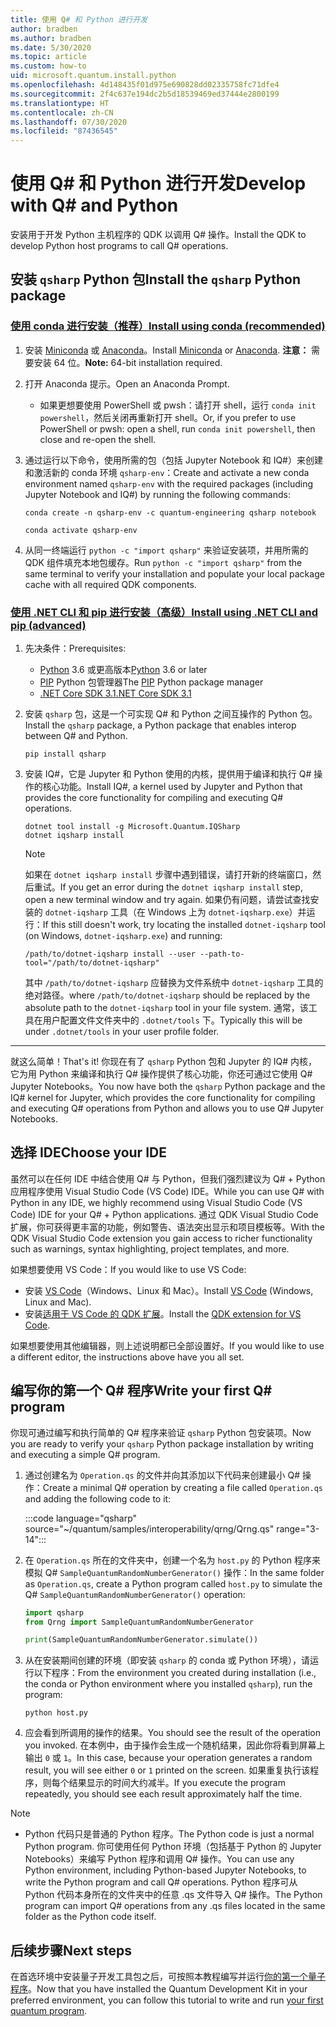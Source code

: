 ```yaml
---
title: 使用 Q# 和 Python 进行开发
author: bradben
ms.author: bradben
ms.date: 5/30/2020
ms.topic: article
ms.custom: how-to
uid: microsoft.quantum.install.python
ms.openlocfilehash: 4d148435f01d975e690828dd02335758fc71dfe4
ms.sourcegitcommit: 2f4c637e194dc2b5d18539469ed37444e2800199
ms.translationtype: HT
ms.contentlocale: zh-CN
ms.lasthandoff: 07/30/2020
ms.locfileid: "87436545"
---
```

# <a name="develop-with-q-and-python"></a><span data-ttu-id="d3815-102">使用 Q# 和 Python 进行开发</span><span class="sxs-lookup"><span data-stu-id="d3815-102">Develop with Q# and Python</span></span>

<span data-ttu-id="d3815-103">安装用于开发 Python 主机程序的 QDK 以调用 Q# 操作。</span><span class="sxs-lookup"><span data-stu-id="d3815-103">Install the QDK to develop Python host programs to call Q# operations.</span></span>

## <a name="install-the-qsharp-python-package"></a><span data-ttu-id="d3815-104">安装 `qsharp` Python 包</span><span class="sxs-lookup"><span data-stu-id="d3815-104">Install the `qsharp` Python package</span></span>

### <a name="install-using-conda-recommended"></a>[<span data-ttu-id="d3815-105">使用 conda 进行安装（推荐）</span><span class="sxs-lookup"><span data-stu-id="d3815-105">Install using conda (recommended)</span></span>](#tab/tabid-conda)

1. <span data-ttu-id="d3815-106">安装 [Miniconda](https://docs.conda.io/en/latest/miniconda.html) 或 [Anaconda](https://www.anaconda.com/products/individual#Downloads)。</span><span class="sxs-lookup"><span data-stu-id="d3815-106">Install [Miniconda](https://docs.conda.io/en/latest/miniconda.html) or [Anaconda](https://www.anaconda.com/products/individual#Downloads).</span></span> <span data-ttu-id="d3815-107">**注意：** 需要安装 64 位。</span><span class="sxs-lookup"><span data-stu-id="d3815-107">**Note:** 64-bit installation required.</span></span>

1. <span data-ttu-id="d3815-108">打开 Anaconda 提示。</span><span class="sxs-lookup"><span data-stu-id="d3815-108">Open an Anaconda Prompt.</span></span>

   - <span data-ttu-id="d3815-109">如果更想要使用 PowerShell 或 pwsh：请打开 shell，运行 `conda init powershell`，然后关闭再重新打开 shell。</span><span class="sxs-lookup"><span data-stu-id="d3815-109">Or, if you prefer to use PowerShell or pwsh: open a shell, run `conda init powershell`, then close and re-open the shell.</span></span>

1. <span data-ttu-id="d3815-110">通过运行以下命令，使用所需的包（包括 Jupyter Notebook 和 IQ#）来创建和激活新的 conda 环境 `qsharp-env`：</span><span class="sxs-lookup"><span data-stu-id="d3815-110">Create and activate a new conda environment named `qsharp-env` with the required packages (including Jupyter Notebook and IQ#) by running the following commands:</span></span>

    ```
    conda create -n qsharp-env -c quantum-engineering qsharp notebook

    conda activate qsharp-env
    ```

1. <span data-ttu-id="d3815-111">从同一终端运行 `python -c "import qsharp"` 来验证安装项，并用所需的 QDK 组件填充本地包缓存。</span><span class="sxs-lookup"><span data-stu-id="d3815-111">Run `python -c "import qsharp"` from the same terminal to verify your installation and populate your local package cache with all required QDK components.</span></span>

### <a name="install-using-net-cli-and-pip-advanced"></a>[<span data-ttu-id="d3815-112">使用 .NET CLI 和 pip 进行安装（高级）</span><span class="sxs-lookup"><span data-stu-id="d3815-112">Install using .NET CLI and pip (advanced)</span></span>](#tab/tabid-dotnetcli)

1. <span data-ttu-id="d3815-113">先决条件：</span><span class="sxs-lookup"><span data-stu-id="d3815-113">Prerequisites:</span></span>

    - <span data-ttu-id="d3815-114">[Python](https://www.python.org/downloads/) 3.6 或更高版本</span><span class="sxs-lookup"><span data-stu-id="d3815-114">[Python](https://www.python.org/downloads/) 3.6 or later</span></span>
    - <span data-ttu-id="d3815-115">[PIP](https://pip.pypa.io/en/stable/installing) Python 包管理器</span><span class="sxs-lookup"><span data-stu-id="d3815-115">The [PIP](https://pip.pypa.io/en/stable/installing) Python package manager</span></span>
    - [<span data-ttu-id="d3815-116">.NET Core SDK 3.1</span><span class="sxs-lookup"><span data-stu-id="d3815-116">.NET Core SDK 3.1</span></span>](https://dotnet.microsoft.com/download/dotnet-core/3.1)


1. <span data-ttu-id="d3815-117">安装 `qsharp` 包，这是一个可实现 Q# 和 Python 之间互操作的 Python 包。</span><span class="sxs-lookup"><span data-stu-id="d3815-117">Install the `qsharp` package, a Python package that enables interop between Q# and Python.</span></span>

    ```
    pip install qsharp
    ```

1. <span data-ttu-id="d3815-118">安装 IQ#，它是 Jupyter 和 Python 使用的内核，提供用于编译和执行 Q# 操作的核心功能。</span><span class="sxs-lookup"><span data-stu-id="d3815-118">Install IQ#, a kernel used by Jupyter and Python that provides the core functionality for compiling and executing Q# operations.</span></span>

    ```dotnetcli
    dotnet tool install -g Microsoft.Quantum.IQSharp
    dotnet iqsharp install
    ```

    > [!NOTE]
    > <span data-ttu-id="d3815-119">如果在 `dotnet iqsharp install` 步骤中遇到错误，请打开新的终端窗口，然后重试。</span><span class="sxs-lookup"><span data-stu-id="d3815-119">If you get an error during the `dotnet iqsharp install` step, open a new terminal window and try again.</span></span>
    > <span data-ttu-id="d3815-120">如果仍有问题，请尝试查找安装的 `dotnet-iqsharp` 工具（在 Windows 上为 `dotnet-iqsharp.exe`）并运行：</span><span class="sxs-lookup"><span data-stu-id="d3815-120">If this still doesn't work, try locating the installed `dotnet-iqsharp` tool (on Windows, `dotnet-iqsharp.exe`) and running:</span></span>
    > ```
    > /path/to/dotnet-iqsharp install --user --path-to-tool="/path/to/dotnet-iqsharp"
    > ```
    > <span data-ttu-id="d3815-121">其中 `/path/to/dotnet-iqsharp` 应替换为文件系统中 `dotnet-iqsharp` 工具的绝对路径。</span><span class="sxs-lookup"><span data-stu-id="d3815-121">where `/path/to/dotnet-iqsharp` should be replaced by the absolute path to the `dotnet-iqsharp` tool in your file system.</span></span>
    > <span data-ttu-id="d3815-122">通常，该工具在用户配置文件文件夹中的 `.dotnet/tools` 下。</span><span class="sxs-lookup"><span data-stu-id="d3815-122">Typically this will be under `.dotnet/tools` in your user profile folder.</span></span>
    
***

<span data-ttu-id="d3815-123">就这么简单！</span><span class="sxs-lookup"><span data-stu-id="d3815-123">That's it!</span></span> <span data-ttu-id="d3815-124">你现在有了 `qsharp` Python 包和 Jupyter 的 IQ# 内核，它为用 Python 来编译和执行 Q# 操作提供了核心功能，你还可通过它使用 Q# Jupyter Notebooks。</span><span class="sxs-lookup"><span data-stu-id="d3815-124">You now have both the `qsharp` Python package and the IQ# kernel for Jupyter, which provides the core functionality for compiling and executing Q# operations from Python and allows you to use Q# Jupyter Notebooks.</span></span>

## <a name="choose-your-ide"></a><span data-ttu-id="d3815-125">选择 IDE</span><span class="sxs-lookup"><span data-stu-id="d3815-125">Choose your IDE</span></span>

<span data-ttu-id="d3815-126">虽然可以在任何 IDE 中结合使用 Q# 与 Python，但我们强烈建议为 Q# + Python 应用程序使用 Visual Studio Code (VS Code) IDE。</span><span class="sxs-lookup"><span data-stu-id="d3815-126">While you can use Q# with Python in any IDE, we highly recommend using Visual Studio Code (VS Code) IDE for your Q# + Python applications.</span></span> <span data-ttu-id="d3815-127">通过 QDK Visual Studio Code 扩展，你可获得更丰富的功能，例如警告、语法突出显示和项目模板等。</span><span class="sxs-lookup"><span data-stu-id="d3815-127">With the QDK Visual Studio Code extension you gain access to richer functionality such as warnings, syntax highlighting, project templates, and more.</span></span>

<span data-ttu-id="d3815-128">如果想要使用 VS Code：</span><span class="sxs-lookup"><span data-stu-id="d3815-128">If you would like to use VS Code:</span></span>

- <span data-ttu-id="d3815-129">安装 [VS Code](https://code.visualstudio.com/download)（Windows、Linux 和 Mac）。</span><span class="sxs-lookup"><span data-stu-id="d3815-129">Install [VS Code](https://code.visualstudio.com/download) (Windows, Linux and Mac).</span></span>
- <span data-ttu-id="d3815-130">安装[适用于 VS Code 的 QDK 扩展](https://marketplace.visualstudio.com/items?itemName=quantum.quantum-devkit-vscode)。</span><span class="sxs-lookup"><span data-stu-id="d3815-130">Install the [QDK extension for VS Code](https://marketplace.visualstudio.com/items?itemName=quantum.quantum-devkit-vscode).</span></span>

<span data-ttu-id="d3815-131">如果想要使用其他编辑器，则上述说明都已全部设置好。</span><span class="sxs-lookup"><span data-stu-id="d3815-131">If you would like to use a different editor, the instructions above have you all set.</span></span>

## <a name="write-your-first-q-program"></a><span data-ttu-id="d3815-132">编写你的第一个 Q# 程序</span><span class="sxs-lookup"><span data-stu-id="d3815-132">Write your first Q# program</span></span>

<span data-ttu-id="d3815-133">你现可通过编写和执行简单的 Q# 程序来验证 `qsharp` Python 包安装项。</span><span class="sxs-lookup"><span data-stu-id="d3815-133">Now you are ready to verify your `qsharp` Python package installation by writing and executing a simple Q# program.</span></span>

1. <span data-ttu-id="d3815-134">通过创建名为 `Operation.qs` 的文件并向其添加以下代码来创建最小 Q# 操作：</span><span class="sxs-lookup"><span data-stu-id="d3815-134">Create a minimal Q# operation by creating a file called `Operation.qs` and adding the following code to it:</span></span>

    :::code language="qsharp" source="~/quantum/samples/interoperability/qrng/Qrng.qs" range="3-14":::

1. <span data-ttu-id="d3815-135">在 `Operation.qs` 所在的文件夹中，创建一个名为 `host.py` 的 Python 程序来模拟 Q# `SampleQuantumRandomNumberGenerator()` 操作：</span><span class="sxs-lookup"><span data-stu-id="d3815-135">In the same folder as `Operation.qs`, create a Python program called `host.py` to simulate the Q# `SampleQuantumRandomNumberGenerator()` operation:</span></span>

    ```python
    import qsharp
    from Qrng import SampleQuantumRandomNumberGenerator

    print(SampleQuantumRandomNumberGenerator.simulate())
    ```

1. <span data-ttu-id="d3815-136">从在安装期间创建的环境（即安装 `qsharp` 的 conda 或 Python 环境），请运行以下程序：</span><span class="sxs-lookup"><span data-stu-id="d3815-136">From the environment you created during installation (i.e., the conda or Python environment where you installed `qsharp`), run the program:</span></span>

    ```
    python host.py
    ```

1. <span data-ttu-id="d3815-137">应会看到所调用的操作的结果。</span><span class="sxs-lookup"><span data-stu-id="d3815-137">You should see the result of the operation you invoked.</span></span> <span data-ttu-id="d3815-138">在本例中，由于操作会生成一个随机结果，因此你将看到屏幕上输出 `0` 或 `1`。</span><span class="sxs-lookup"><span data-stu-id="d3815-138">In this case, because your operation generates a random result, you will see either `0` or `1` printed on the screen.</span></span> <span data-ttu-id="d3815-139">如果重复执行该程序，则每个结果显示的时间大约减半。</span><span class="sxs-lookup"><span data-stu-id="d3815-139">If you execute the program repeatedly, you should see each result approximately half the time.</span></span>

> [!NOTE]
> * <span data-ttu-id="d3815-140">Python 代码只是普通的 Python 程序。</span><span class="sxs-lookup"><span data-stu-id="d3815-140">The Python code is just a normal Python program.</span></span> <span data-ttu-id="d3815-141">你可使用任何 Python 环境（包括基于 Python 的 Jupyter Notebooks）来编写 Python 程序和调用 Q# 操作。</span><span class="sxs-lookup"><span data-stu-id="d3815-141">You can use any Python environment, including Python-based Jupyter Notebooks, to write the Python program and call Q# operations.</span></span> <span data-ttu-id="d3815-142">Python 程序可从 Python 代码本身所在的文件夹中的任意 .qs 文件导入 Q# 操作。</span><span class="sxs-lookup"><span data-stu-id="d3815-142">The Python program can import Q# operations from any .qs files located in the same folder as the Python code itself.</span></span>

## <a name="next-steps"></a><span data-ttu-id="d3815-143">后续步骤</span><span class="sxs-lookup"><span data-stu-id="d3815-143">Next steps</span></span>

<span data-ttu-id="d3815-144">在首选环境中安装量子开发工具包之后，可按照本教程编写并运行[你的第一个量子程序](xref:microsoft.quantum.quickstarts.qrng)。</span><span class="sxs-lookup"><span data-stu-id="d3815-144">Now that you have installed the Quantum Development Kit in your preferred environment, you can follow this tutorial to write and run [your first quantum program](xref:microsoft.quantum.quickstarts.qrng).</span></span>
